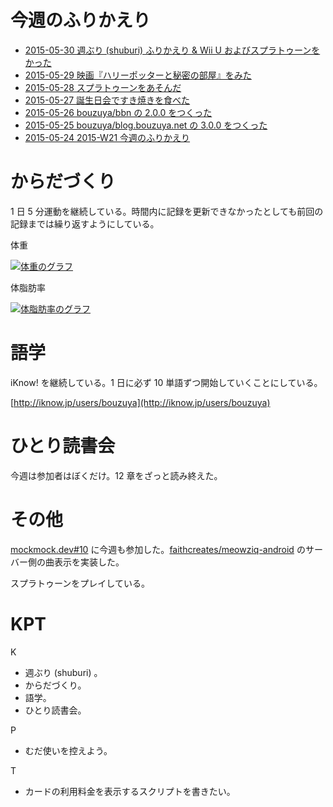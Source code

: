 # 今週のふりかえり

- [2015-05-30 週ぶり (shuburi) ふりかえり & Wii U およびスプラトゥーンをかった][2015-05-30]
- [2015-05-29 映画『ハリーポッターと秘密の部屋』をみた][2015-05-29]
- [2015-05-28 スプラトゥーンをあそんだ][2015-05-28]
- [2015-05-27 誕生日会ですき焼きを食べた][2015-05-27]
- [2015-05-26 bouzuya/bbn の 2.0.0 をつくった][2015-05-26]
- [2015-05-25 bouzuya/blog.bouzuya.net の 3.0.0 をつくった][2015-05-25]
- [2015-05-24 2015-W21 今週のふりかえり][2015-05-24]

# からだづくり

1 日 5 分運動を継続している。時間内に記録を更新できなかったとしても前回の記録までは繰り返すようにしている。

体重

[![体重のグラフ][graph-weight-img]][graph-weight-url]

体脂肪率

[![体脂肪率のグラフ][graph-percent-img]][graph-percent-url]

# 語学

iKnow! を継続している。1 日に必ず 10 単語ずつ開始していくことにしている。

[http://iknow.jp/users/bouzuya](http://iknow.jp/users/bouzuya)

# ひとり読書会

今週は参加者はぼくだけ。12 章をざっと読み終えた。

# その他

[mockmock.dev#10](http://mockmock.connpass.com/event/15862/) に今週も参加した。[faithcreates/meowziq-android][] のサーバー側の曲表示を実装した。

スプラトゥーンをプレイしている。

# KPT

K

- 週ぶり (shuburi) 。
- からだづくり。
- 語学。
- ひとり読書会。

P

- むだ使いを控えよう。

T

- カードの利用料金を表示するスクリプトを書きたい。

[graph-percent-img]: http://graph.hatena.ne.jp/bouzuya/graph?graphname=percent&startdate=2015-01-01&enddate=2015-05-31
[graph-percent-url]: http://graph.hatena.ne.jp/bouzuya/percent/?startdate=2015-01-01&enddate=2015-05-31
[graph-weight-img]: http://graph.hatena.ne.jp/bouzuya/graph?graphname=weight&startdate=2015-01-01&enddate=2015-05-31
[graph-weight-url]: http://graph.hatena.ne.jp/bouzuya/weight/?startdate=2015-01-01&enddate=2015-05-31
[shuburi]: http://shuburi.org
[2015-05-30]: https://blog.bouzuya.net/2015/05/30/
[2015-05-29]: https://blog.bouzuya.net/2015/05/29/
[2015-05-28]: https://blog.bouzuya.net/2015/05/28/
[2015-05-27]: https://blog.bouzuya.net/2015/05/27/
[2015-05-26]: https://blog.bouzuya.net/2015/05/26/
[2015-05-25]: https://blog.bouzuya.net/2015/05/25/
[2015-05-24]: https://blog.bouzuya.net/2015/05/24/
[faithcreates/meowziq-android]: https://github.com/faithcreates/meowziq-android
